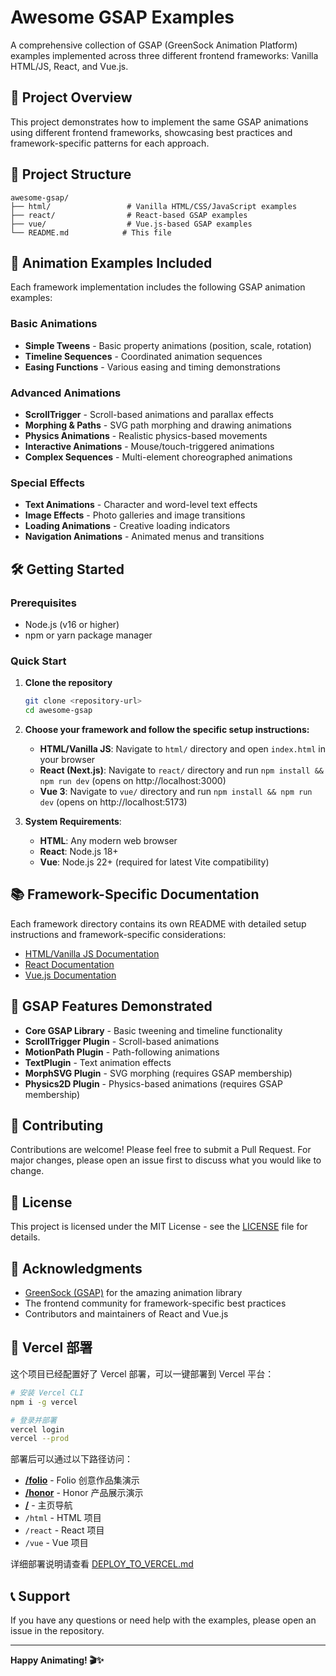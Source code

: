 # Awesome GSAP Examples

A comprehensive collection of GSAP (GreenSock Animation Platform) examples implemented across three different frontend frameworks: Vanilla HTML/JS, React, and Vue.js.

## 🎯 Project Overview

This project demonstrates how to implement the same GSAP animations using different frontend frameworks, showcasing best practices and framework-specific patterns for each approach.

## 📁 Project Structure

```
awesome-gsap/
├── html/                 # Vanilla HTML/CSS/JavaScript examples
├── react/                # React-based GSAP examples
├── vue/                  # Vue.js-based GSAP examples
└── README.md            # This file
```

## 🚀 Animation Examples Included

Each framework implementation includes the following GSAP animation examples:

### Basic Animations

- **Simple Tweens** - Basic property animations (position, scale, rotation)
- **Timeline Sequences** - Coordinated animation sequences
- **Easing Functions** - Various easing and timing demonstrations

### Advanced Animations

- **ScrollTrigger** - Scroll-based animations and parallax effects
- **Morphing & Paths** - SVG path morphing and drawing animations
- **Physics Animations** - Realistic physics-based movements
- **Interactive Animations** - Mouse/touch-triggered animations
- **Complex Sequences** - Multi-element choreographed animations

### Special Effects

- **Text Animations** - Character and word-level text effects
- **Image Effects** - Photo galleries and image transitions
- **Loading Animations** - Creative loading indicators
- **Navigation Animations** - Animated menus and transitions

## 🛠️ Getting Started

### Prerequisites

- Node.js (v16 or higher)
- npm or yarn package manager

### Quick Start

1. **Clone the repository**

   ```bash
   git clone <repository-url>
   cd awesome-gsap
   ```

2. **Choose your framework and follow the specific setup instructions:**

   - **HTML/Vanilla JS**: Navigate to `html/` directory and open `index.html` in your browser
   - **React (Next.js)**: Navigate to `react/` directory and run `npm install && npm run dev` (opens on http://localhost:3000)
   - **Vue 3**: Navigate to `vue/` directory and run `npm install && npm run dev` (opens on http://localhost:5173)

3. **System Requirements**:
   - **HTML**: Any modern web browser
   - **React**: Node.js 18+
   - **Vue**: Node.js 22+ (required for latest Vite compatibility)

## 📚 Framework-Specific Documentation

Each framework directory contains its own README with detailed setup instructions and framework-specific considerations:

- [HTML/Vanilla JS Documentation](./html/README.md)
- [React Documentation](./react/README.md)
- [Vue.js Documentation](./vue/README.md)

## 🎨 GSAP Features Demonstrated

- **Core GSAP Library** - Basic tweening and timeline functionality
- **ScrollTrigger Plugin** - Scroll-based animations
- **MotionPath Plugin** - Path-following animations
- **TextPlugin** - Text animation effects
- **MorphSVG Plugin** - SVG morphing (requires GSAP membership)
- **Physics2D Plugin** - Physics-based animations (requires GSAP membership)

## 🤝 Contributing

Contributions are welcome! Please feel free to submit a Pull Request. For major changes, please open an issue first to discuss what you would like to change.

## 📄 License

This project is licensed under the MIT License - see the [LICENSE](LICENSE) file for details.

## 🙏 Acknowledgments

- [GreenSock (GSAP)](https://greensock.com/) for the amazing animation library
- The frontend community for framework-specific best practices
- Contributors and maintainers of React and Vue.js

## 🚀 Vercel 部署

这个项目已经配置好了 Vercel 部署，可以一键部署到 Vercel 平台：

```bash
# 安装 Vercel CLI
npm i -g vercel

# 登录并部署
vercel login
vercel --prod
```

部署后可以通过以下路径访问：

- **[/folio](https://awesome-gsap.vercel.app/folio)** - Folio 创意作品集演示
- **[/honor](https://awesome-gsap.vercel.app/honor)** - Honor 产品展示演示
- **[/](https://awesome-gsap.vercel.app/)** - 主页导航
- `/html` - HTML 项目
- `/react` - React 项目
- `/vue` - Vue 项目

详细部署说明请查看 [DEPLOY_TO_VERCEL.md](./DEPLOY_TO_VERCEL.md)

## 📞 Support

If you have any questions or need help with the examples, please open an issue in the repository.

---

**Happy Animating! 🎬✨**
